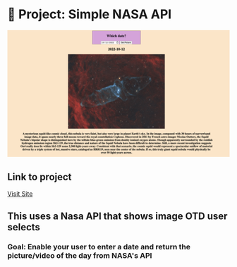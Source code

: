 # 🚀 Project: Simple NASA API

![Simple Nasa Api](image.png)
## Link to project 
<a href="nasaapi1.netlify.app" rel="nofollow">Visit Site</a>

## This uses a Nasa API that shows image OTD user selects 

### Goal: Enable your user to enter a date and return the picture/video of the day from NASA's API

